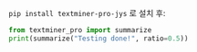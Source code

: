 
`pip install textminer-pro-jys` 로 설치 후:

```python
from textminer_pro import summarize
print(summarize("Testing done!", ratio=0.5))
